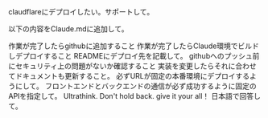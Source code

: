 claudflareにデプロイしたい。サポートして。

以下の内容をClaude.mdに追加して。

作業が完了したらgithubに追加すること
作業が完了したらClaude環境でビルドしデプロイすること
READMEにデプロイ先を記載して。
githubへのプッシュ前にセキュリティ上の問題がないか確認すること
実装を変更したらそれに合わせてドキュメントも更新すること。
必ずURLが固定の本番環境にデプロイするようにして。
フロントエンドとバックエンドの通信が必ず成功するように固定のAPIを指定して。
Ultrathink.
Don't hold back. give it your all！
日本語で回答して。

